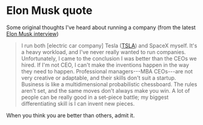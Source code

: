 Elon Musk quote
===
Some original thoughts I've heard about running a company (from the latest [Elon Musk interview][0])  
  

> I run both \[electric car company\] Tesla ([TSLA][1]) and SpaceX myself. It's a heavy workload, and I've never really wanted to run companies. Unfortunately, I came to the conclusion I was better than the CEOs we hired. If I'm not CEO, I can't make the inventions happen in the way they need to happen. Professional managers---MBA CEOs---are not very creative or adaptable, and their skills don't suit a startup. Business is like a multidimensional probabilistic chessboard. The rules aren't set, and the same moves don't always make you win. A lot of people can be really good in a set-piece battle; my biggest differentiating skill is I can invent new pieces.

When you think you are better than others, admit it.  
  
  


[0]: http://www.businessweek.com/magazine/content/11_19/b4227076914379.htm
[1]: http://investing.businessweek.com/research/stocks/snapshot/snapshot.asp?symbol=TSLA


